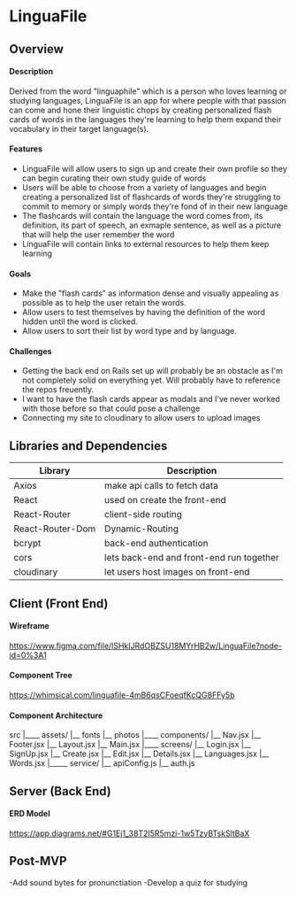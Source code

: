 # LinguaFile

## Overview

#### Description
Derived from the word "linguaphile" which is a person who loves learning or studying languages, LinguaFile is an app for where people with that passion can come and hone their linguistic chops by creating personalized flash cards of words in the languages they're learning to help them expand their vocabulary in their target language(s).
#### Features
- LinguaFile will allow users to sign up and create their own profile so they can begin curating their own study guide of words
- Users will be able to choose from a variety of languages and begin creating a personalized list of flashcards of words they're struggling to commit to memory or simply words they're fond of in their new language
- The flashcards will contain the language the word comes from, its definition, its part of speech, an exmaple sentence, as well as a picture that will help the user remember the word
- LinguaFile will contain links to external resources to help them keep learning
#### Goals
- Make the "flash cards" as information dense and visually appealing as possible as to help the user retain the words.
- Allow users to test themselves by having the definition of the word hidden until the word is clicked.
- Allow users to sort their list by word type and by language.
#### Challenges
- Getting the back end on Rails set up will probably be an obstacle as I'm not completely solid on everything yet. Will probably have to reference the repos freuently.
- I want to have the flash cards appear as modals and I've never worked with those before so that could pose a challenge
- Connecting my site to cloudinary to allow users to upload images
## Libraries and Dependencies

| Library | Description |
|---------|-------------|
|Axios    |make api calls to fetch data|
|React    |used on create the front-end|
|React-Router|client-side routing      |
|React-Router-Dom |Dynamic-Routing     |
|bcrypt   |back-end authentication|
|cors     |lets back-end and front-end run together|
|cloudinary|let users host images on front-end|
## Client (Front End)

#### Wireframe
<https://www.figma.com/file/lSHkIJRdOBZSU18MYrHB2w/LinguaFile?node-id=0%3A1>

#### Component Tree
<https://whimsical.com/linguafile-4mB6qsCFoeqfKcQG8FFy5b>

#### Component Architecture

src
|____ assets/
        |__ fonts
        |__ photos
|____ components/
        |__ Nav.jsx
        |__ Footer.jsx
        |__ Layout.jsx
        |__ Main.jsx
|____ screens/
        |__ Login.jsx
        |__ SignUp.jsx
        |__ Create.jsx
        |__ Edit.jsx
        |__ Details.jsx
        |__ Languages.jsx
        |__ Words.jsx
|_____ service/
        |__ apiConfig.js
        |__ auth.js

## Server (Back End)

#### ERD Model
<https://app.diagrams.net/#G1Ej1_38T2I5R5mzi-1w5TzyBTskSltBaX>

## Post-MVP

-Add sound bytes for pronunctiation
-Develop a quiz for studying



